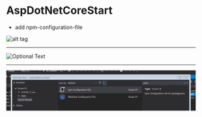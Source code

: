 # AspDotNetCoreStart

* add npm-configuration-file

![alt tag](https://user-images.githubusercontent.com/11835474/55938780-6ee7f800-5c3c-11e9-9fd4-6b7e81c63947.PNG)

---

![Optional Text](../master/readme/npm.png)

---

![npm](npm.png)


